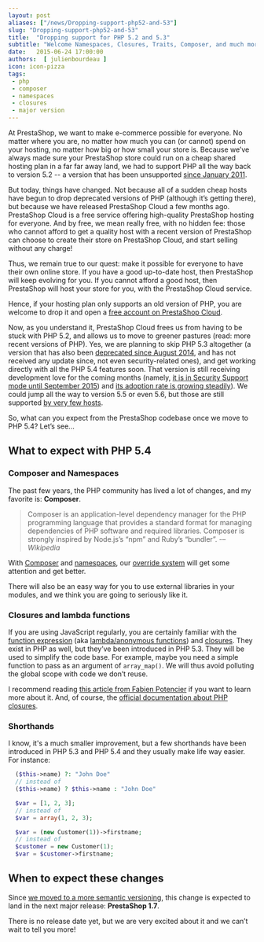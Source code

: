 ```yaml
---
layout: post
aliases: ["/news/Dropping-support-php52-and-53"]
slug: "Dropping-support-php52-and-53"
title:  "Dropping support for PHP 5.2 and 5.3"
subtitle: "Welcome Namespaces, Closures, Traits, Composer, and much more!"
date:   2015-06-24 17:00:00
authors:  [ julienbourdeau ]
icon: icon-pizza
tags:
 - php
 - composer
 - namespaces
 - closures
 - major version
---
```


At PrestaShop, we want to make e-commerce possible for everyone. No matter where you are, no matter how much you can (or cannot) spend on your hosting, no matter how big or how small your store is. Because we’ve always made sure your PrestaShop store could run on a cheap shared hosting plan in a far far away land, we had to support PHP all the way back to version 5.2 -- a version that has been unsupported [since January 2011][1].

But today, things have changed. Not because all of a sudden cheap hosts have begun to drop deprecated versions of PHP (although it’s getting there), but because we have released PrestaShop Cloud a few months ago. PrestaShop Cloud is a free service offering high-quality PrestaShop hosting for everyone. And by free, we mean really free, with no hidden fee: those who cannot afford to get a quality host with a recent version of PrestaShop can choose to create their store on PrestaShop Cloud, and start selling without any charge!

Thus, we remain true to our quest: make it possible for everyone to have their own online store. If you have a good up-to-date host, then PrestaShop will keep evolving for you. If you cannot afford a good host, then PrestaShop will host your store for you, with the PrestaShop Cloud service.

Hence, if your hosting plan only supports an old version of PHP, you are welcome to drop it and open a [free account on PrestaShop Cloud][2].

Now, as you understand it, PrestaShop Cloud frees us from having to be stuck with PHP 5.2, and allows us to move to greener pastures (read: more recent versions of PHP). Yes, we are planning to skip PHP 5.3 altogether (a version that has also been [deprecated since August 2014][1], and has not received any update since, not even security-related ones), and get working directly with all the PHP 5.4 features soon. That version is still receiving development love for the coming months (namely, [it is in Security Support mode until September 2015][3]) and [its adoption rate is growing steadily][4]). We could jump all the way to version 5.5 or even 5.6, but those are still supported [by very few hosts][5].

So, what can you expect from the PrestaShop codebase once we move to PHP 5.4? Let’s see...


## What to expect with PHP 5.4

### Composer and Namespaces

The past few years, the PHP community has lived a lot of changes, and my favorite is: **Composer**.

> Composer is an application-level dependency manager for the PHP programming language that provides a standard
> format for managing dependencies of PHP software and required libraries. Composer is strongly inspired by
> Node.js’s “npm” and Ruby’s “bundler”.
> -– <cite>Wikipedia</cite>

With [Composer](https://getcomposer.org/) and [namespaces](http://php.net/manual/en/language.namespaces.php), our [override system](http://doc.prestashop.com/display/PS16/Overriding+default+behaviors) will get some attention and get better.

There will also be an easy way for you to use external libraries in your modules, and we think you are going to seriously like it.


### Closures and lambda functions

If you are using JavaScript regularly, you are certainly familiar with the [function expression](https://developer.mozilla.org/en-US/docs/Web/JavaScript/Reference/Functions#The_function_expression_%28function_expression%29) (aka [lambda/anonymous functions](https://en.wikipedia.org/wiki/Anonymous_function)) and [closures](https://developer.mozilla.org/en-US/docs/Web/JavaScript/Closures). They exist in PHP as well, but they’ve been introduced in PHP 5.3. They will be used to simplify the code base. For example, maybe you need a simple function to pass as an argument of `array_map()`. We will thus avoid polluting the global scope with code we don’t reuse.

I recommend reading [this article from Fabien Potencier](http://fabien.potencier.org/article/17/on-php-5-3-lambda-functions-and-closures) if you want to learn more about it. And, of course, the [official documentation about PHP closures](http://php.net/manual/en/class.closure.php).

### Shorthands

I know, it's a much smaller improvement, but a few shorthands have been introduced in PHP 5.3 and PHP 5.4 and they usually make life way easier. For instance:

```php
  ($this->name) ?: "John Doe"
  // instead of
  ($this->name) ? $this->name : "John Doe"
```


```php
  $var = [1, 2, 3];
  // instead of
  $var = array(1, 2, 3);
```


```php
  $var = (new Customer(1))->firstname;
  // instead of
  $customer = new Customer(1);
  $var = $customer->firstname;
```



## When to expect these changes

Since [we moved to a more semantic versioning](http://build.prestashop.com/news/a-more-semantic-versioning-scheme/), this change is expected to land in the next major release: **PrestaShop 1.7**.

There is no release date yet, but we are very excited about it and we can’t wait to tell you more!

[1]: http://php.net/eol.php
[2]: https://www.prestashop.com/
[3]: http://php.net/supported-versions.php
[4]: http://w3techs.com/technologies/details/pl-php/5.4/all
[5]: http://w3techs.com/technologies/details/pl-php/5/all
